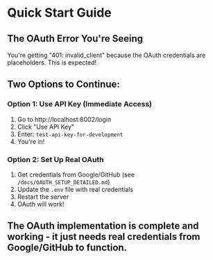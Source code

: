 # Quick Start Guide

## The OAuth Error You're Seeing

You're getting "401: invalid_client" because the OAuth credentials are placeholders. This is expected!

## Two Options to Continue:

### Option 1: Use API Key (Immediate Access)
1. Go to http://localhost:8002/login
2. Click "Use API Key"
3. Enter: `test-api-key-for-development`
4. You're in!

### Option 2: Set Up Real OAuth
1. Get credentials from Google/GitHub (see `/docs/OAUTH_SETUP_DETAILED.md`)
2. Update the `.env` file with real credentials
3. Restart the server
4. OAuth will work!

## The OAuth implementation is complete and working - it just needs real credentials from Google/GitHub to function.